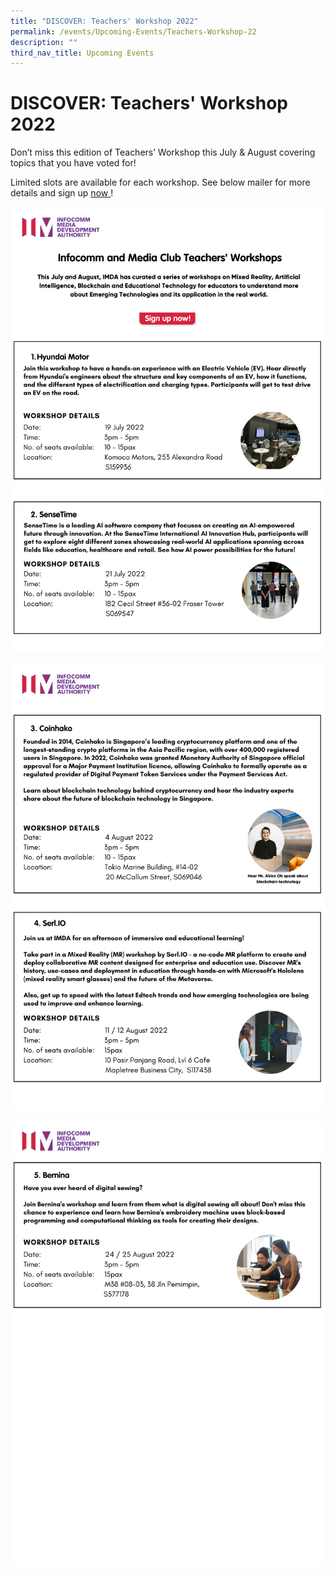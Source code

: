 ```yaml
---
title: "DISCOVER: Teachers' Workshop 2022"
permalink: /events/Upcoming-Events/Teachers-Workshop-22
description: ""
third_nav_title: Upcoming Events
---
```

# DISCOVER: Teachers' Workshop 2022

Don’t miss this edition of Teachers’ Workshop this July & August covering topics that you have voted for! 

Limited slots are available for each workshop. See below mailer for more details and sign up [now ](https://isomer-dlp-staging.netlify.app/events/upcoming-events/teachers-workshop-22 )! 

![](/images/events/workshops-and-exhibitions/Discover%20Teachers'%20Workshop/Discover1.jpg)

![](/images/events/workshops-and-exhibitions/Discover%20Teachers'%20Workshop/Teachers%20Seminar%202.jpg)

![](/images/Teachers%20Seminar%203.jpg)